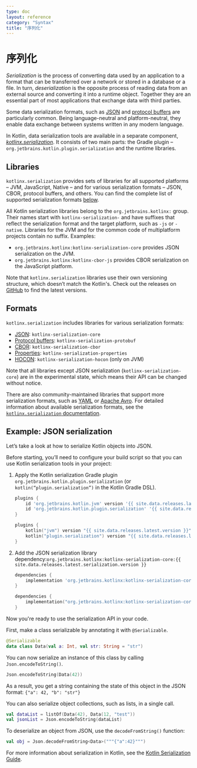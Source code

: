```yaml
---
type: doc
layout: reference
category: "Syntax"
title: "序列化"
---
```


# 序列化

_Serialization_ is the process of converting data used by an application to a format that can be transferred over a network
or stored in a database or a file. In turn, _deserialization_ is the opposite process of reading data from an external source
and converting it into a runtime object. Together they are an essential part of most applications that exchange
data with third parties. 

Some data serialization formats, such as [JSON](https://www.json.org/json-en.html) and 
[protocol buffers](https://developers.google.com/protocol-buffers) are particularly common. Being language-neutral and
platform-neutral, they enable data exchange between systems written in any modern language.

In Kotlin, data serialization tools are available in a separate component, [*kotlinx.serialization*](https://github.com/Kotlin/kotlinx.serialization).
It consists of two main parts: the Gradle plugin –`org.jetbrains.kotlin.plugin.serialization` and the runtime libraries. 

## Libraries

`kotlinx.serialization` provides sets of libraries for all supported platforms – JVM, JavaScript, Native – and for various
serialization formats – JSON, CBOR, protocol buffers, and others. You can find the complete list of supported serialization
formats [below](#formats).

All Kotlin serialization libraries belong to the `org.jetbrains.kotlinx:` group. Their names start with `kotlinx-serialization-`
and have suffixes that reflect the serialization format and the target platform, such as `-js` or `-native`. Libraries for
the JVM and for the common code of multiplatform projects contain no suffix. Examples:
* `org.jetbrains.kotlinx:kotlinx-serialization-core` provides JSON serialization on the JVM.
* `org.jetbrains.kotlinx:kotlinx-cbor-js` provides CBOR serialization on the JavaScript platform.

Note that `kotlinx.serialization` libraries use their own versioning structure, which doesn’t match the Kotlin's. Check out the
releases on [GitHub](https://github.com/Kotlin/kotlinx.serialization/releases) to find the latest versions.

## Formats

`kotlinx.serialization` includes libraries for various serialization formats:

* [JSON](https://www.json.org/): `kotlinx-serialization-core`
* [Protocol buffers](https://developers.google.com/protocol-buffers): `kotlinx-serialization-protobuf`
* [CBOR](https://cbor.io/): `kotlinx-serialization-cbor` 
* [Properties](https://en.wikipedia.org/wiki/.properties): `kotlinx-serialization-properties`
* [HOCON](https://github.com/lightbend/config/blob/master/HOCON.md): `kotlinx-serialization-hocon` (only on JVM)

Note that all libraries except JSON serialization (`kotlinx-serialization-core`) are in the experimental state, which means
their API can be changed without notice.

There are also community-maintained libraries that support more serialization formats, such as [YAML](https://yaml.org/)
or [Apache Avro](https://avro.apache.org/). For detailed information about available serialization formats, see the 
[`kotlinx.serialization` documentation](https://github.com/Kotlin/kotlinx.serialization/blob/master/formats/README.md).

## Example: JSON serialization
   
Let’s take a look at how to serialize Kotlin objects into JSON.

Before starting, you’ll need to configure your build script so that you can use Kotlin serialization tools in your project:

1. Apply the Kotlin serialization Gradle plugin `org.jetbrains.kotlin.plugin.serialization` (or `kotlin(“plugin.serialization”)`
in the Kotlin Gradle DSL).

    <div class="multi-language-sample" data-lang="groovy">
    <div class="sample" markdown="1" theme="idea" mode='groovy'>
    
    ```groovy
    plugins {
        id 'org.jetbrains.kotlin.jvm' version '{{ site.data.releases.latest.version }}'
        id 'org.jetbrains.kotlin.plugin.serialization' '{{ site.data.releases.latest.version }}'  
    }
    ```
    
    </div>
    </div>
    
    <div class="multi-language-sample" data-lang="kotlin">
    <div class="sample" markdown="1" theme="idea" mode='kotlin' data-highlight-only>
    
    ```kotlin
    plugins {
        kotlin("jvm") version "{{ site.data.releases.latest.version }}"
        kotlin("plugin.serialization") version "{{ site.data.releases.latest.version }}"
    }
    ```
    
    </div>
    </div>

2. Add the JSON serialization library dependency:`org.jetbrains.kotlinx:kotlinx-serialization-core:{{ site.data.releases.latest.serialization.version }}`

    <div class="multi-language-sample" data-lang="groovy">
    <div class="sample" markdown="1" theme="idea" mode='groovy'>
    
    ```groovy
    dependencies {
        implementation 'org.jetbrains.kotlinx:kotlinx-serialization-core:{{ site.data.releases.latest.serialization.version }}'
    } 
    ```
    
    </div>
    </div>
    
    <div class="multi-language-sample" data-lang="kotlin">
    <div class="sample" markdown="1" theme="idea" mode='kotlin' data-highlight-only>
    
    ```kotlin
    dependencies {
        implementation("org.jetbrains.kotlinx:kotlinx-serialization-core:{{ site.data.releases.latest.serialization.version }}")
    } 
    ```
    
    </div>
    </div>

Now you're ready to use the serialization API in your code.

First, make a class serializable by annotating it with `@Serializable`.

<div class="sample" markdown="1" theme="idea" data-highlight-only>

```kotlin
@Serializable
data class Data(val a: Int, val str: String = "str")
```
</div>

You can now serialize an instance of this class by calling `Json.encodeToString()`.

<div class="sample" markdown="1" theme="idea" data-highlight-only>

```kotlin
Json.encodeToString(Data(42))
```
</div>

As a result, you get a string containing the state of this object in the JSON format: `{"a": 42, "b": "str"}`

You can also serialize object collections, such as lists, in a single call.
 
<div class="sample" markdown="1" theme="idea" data-highlight-only>
 
 ```kotlin
val dataList = listOf(Data(42), Data(12, "test"))
val jsonList = Json.encodeToString(dataList)
 ```
</div>
  
To deserialize an object from JSON, use the `decodeFromString()` function:

<div class="sample" markdown="1" theme="idea" data-highlight-only>
 
 ```kotlin
val obj = Json.decodeFromString<Data>("""{"a":42}""")
 ```
 </div>
 
For more information about serialization in Kotlin, see the [Kotlin Serialization Guide](https://github.com/Kotlin/kotlinx.serialization/blob/master/docs/serialization-guide.md).
